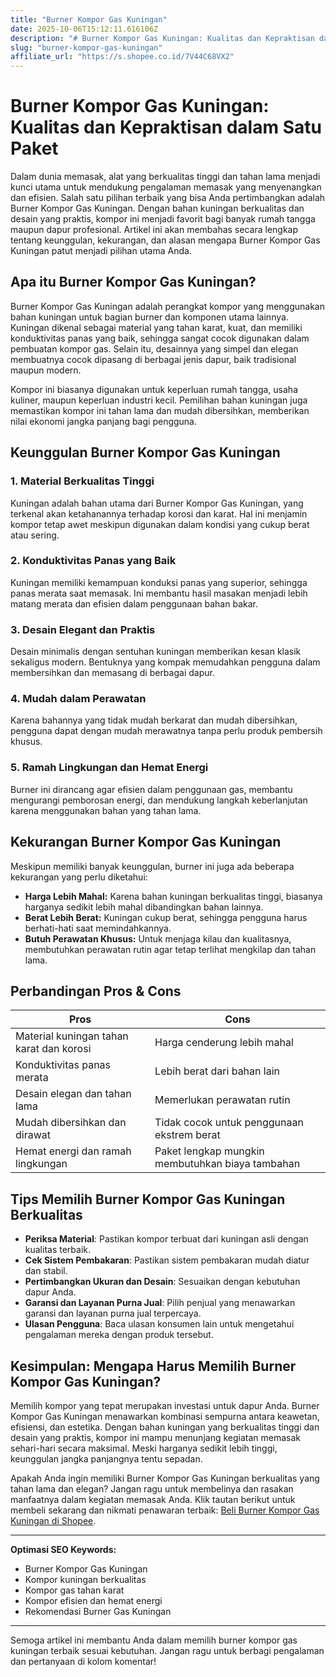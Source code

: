 ```yaml
---
title: "Burner Kompor Gas Kuningan"
date: 2025-10-06T15:12:11.616106Z
description: "# Burner Kompor Gas Kuningan: Kualitas dan Kepraktisan dalam Satu Paket..."
slug: "burner-kompor-gas-kuningan"
affiliate_url: "https://s.shopee.co.id/7V44C68VX2"
---
```

# Burner Kompor Gas Kuningan: Kualitas dan Kepraktisan dalam Satu Paket

Dalam dunia memasak, alat yang berkualitas tinggi dan tahan lama menjadi kunci utama untuk mendukung pengalaman memasak yang menyenangkan dan efisien. Salah satu pilihan terbaik yang bisa Anda pertimbangkan adalah Burner Kompor Gas Kuningan. Dengan bahan kuningan berkualitas dan desain yang praktis, kompor ini menjadi favorit bagi banyak rumah tangga maupun dapur profesional. Artikel ini akan membahas secara lengkap tentang keunggulan, kekurangan, dan alasan mengapa Burner Kompor Gas Kuningan patut menjadi pilihan utama Anda.

## Apa itu Burner Kompor Gas Kuningan?

Burner Kompor Gas Kuningan adalah perangkat kompor yang menggunakan bahan kuningan untuk bagian burner dan komponen utama lainnya. Kuningan dikenal sebagai material yang tahan karat, kuat, dan memiliki konduktivitas panas yang baik, sehingga sangat cocok digunakan dalam pembuatan kompor gas. Selain itu, desainnya yang simpel dan elegan membuatnya cocok dipasang di berbagai jenis dapur, baik tradisional maupun modern.

Kompor ini biasanya digunakan untuk keperluan rumah tangga, usaha kuliner, maupun keperluan industri kecil. Pemilihan bahan kuningan juga memastikan kompor ini tahan lama dan mudah dibersihkan, memberikan nilai ekonomi jangka panjang bagi pengguna.

## Keunggulan Burner Kompor Gas Kuningan

### 1. Material Berkualitas Tinggi

Kuningan adalah bahan utama dari Burner Kompor Gas Kuningan, yang terkenal akan ketahanannya terhadap korosi dan karat. Hal ini menjamin kompor tetap awet meskipun digunakan dalam kondisi yang cukup berat atau sering.

### 2. Konduktivitas Panas yang Baik

Kuningan memiliki kemampuan konduksi panas yang superior, sehingga panas merata saat memasak. Ini membantu hasil masakan menjadi lebih matang merata dan efisien dalam penggunaan bahan bakar.

### 3. Desain Elegant dan Praktis

Desain minimalis dengan sentuhan kuningan memberikan kesan klasik sekaligus modern. Bentuknya yang kompak memudahkan pengguna dalam membersihkan dan memasang di berbagai dapur.

### 4. Mudah dalam Perawatan

Karena bahannya yang tidak mudah berkarat dan mudah dibersihkan, pengguna dapat dengan mudah merawatnya tanpa perlu produk pembersih khusus.

### 5. Ramah Lingkungan dan Hemat Energi

Burner ini dirancang agar efisien dalam penggunaan gas, membantu mengurangi pemborosan energi, dan mendukung langkah keberlanjutan karena menggunakan bahan yang tahan lama.

## Kekurangan Burner Kompor Gas Kuningan

Meskipun memiliki banyak keunggulan, burner ini juga ada beberapa kekurangan yang perlu diketahui:

- **Harga Lebih Mahal:** Karena bahan kuningan berkualitas tinggi, biasanya harganya sedikit lebih mahal dibandingkan bahan lainnya.
- **Berat Lebih Berat:** Kuningan cukup berat, sehingga pengguna harus berhati-hati saat memindahkannya.
- **Butuh Perawatan Khusus:** Untuk menjaga kilau dan kualitasnya, membutuhkan perawatan rutin agar tetap terlihat mengkilap dan tahan lama.

## Perbandingan Pros & Cons

| **Pros**                                   | **Cons**                                  |
|--------------------------------------------|-------------------------------------------|
| Material kuningan tahan karat dan korosi | Harga cenderung lebih mahal            |
| Konduktivitas panas merata               | Lebih berat dari bahan lain          |
| Desain elegan dan tahan lama           | Memerlukan perawatan rutin            |
| Mudah dibersihkan dan dirawat          | Tidak cocok untuk penggunaan ekstrem berat |
| Hemat energi dan ramah lingkungan    | Paket lengkap mungkin membutuhkan biaya tambahan |

## Tips Memilih Burner Kompor Gas Kuningan Berkualitas

- **Periksa Material**: Pastikan kompor terbuat dari kuningan asli dengan kualitas terbaik.
- **Cek Sistem Pembakaran**: Pastikan sistem pembakaran mudah diatur dan stabil.
- **Pertimbangkan Ukuran dan Desain**: Sesuaikan dengan kebutuhan dapur Anda.
- **Garansi dan Layanan Purna Jual**: Pilih penjual yang menawarkan garansi dan layanan purna jual terpercaya.
- **Ulasan Pengguna**: Baca ulasan konsumen lain untuk mengetahui pengalaman mereka dengan produk tersebut.

## Kesimpulan: Mengapa Harus Memilih Burner Kompor Gas Kuningan?

Memilih kompor yang tepat merupakan investasi untuk dapur Anda. Burner Kompor Gas Kuningan menawarkan kombinasi sempurna antara keawetan, efisiensi, dan estetika. Dengan bahan kuningan yang berkualitas tinggi dan desain yang praktis, kompor ini mampu menunjang kegiatan memasak sehari-hari secara maksimal. Meski harganya sedikit lebih tinggi, keunggulan jangka panjangnya tentu sepadan.

Apakah Anda ingin memiliki Burner Kompor Gas Kuningan berkualitas yang tahan lama dan elegan? Jangan ragu untuk membelinya dan rasakan manfaatnya dalam kegiatan memasak Anda. Klik tautan berikut untuk membeli sekarang dan nikmati penawaran terbaik: [Beli Burner Kompor Gas Kuningan di Shopee](https://s.shopee.co.id/7V44C68VX2).

---

**Optimasi SEO Keywords:**
- Burner Kompor Gas Kuningan
- Kompor kuningan berkualitas
- Kompor gas tahan karat
- Kompor efisien dan hemat energi
- Rekomendasi Burner Gas Kuningan

---

Semoga artikel ini membantu Anda dalam memilih burner kompor gas kuningan terbaik sesuai kebutuhan. Jangan ragu untuk berbagi pengalaman dan pertanyaan di kolom komentar!